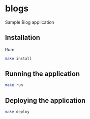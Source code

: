 # blogs
Sample Blog application


## Installation

Run:

```bash
make install
```


## Running the application

```bash
make run
```


## Deploying the application

```bash
make deploy
```
